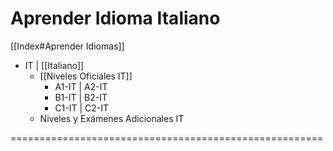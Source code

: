 # Aprender Idioma Italiano

[[Index#Aprender Idiomas]]
  
* IT | [[Italiano]]
	* [[Niveles Oficiales IT]]
		* A1-IT | A2-IT
		* B1-IT | B2-IT
		* C1-IT | C2-IT
	* Niveles y Exámenes Adicionales IT

======================================================